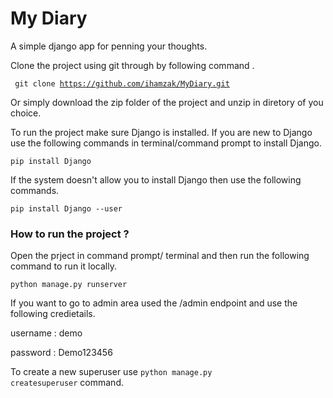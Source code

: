 # My Diary 
A simple django app for penning your thoughts. 

Clone the project using git through by following command . 

<code> git clone https://github.com/ihamzak/MyDiary.git </code>

Or simply download the zip folder of the project and unzip in diretory of you choice. 

To run the project make sure Django is installed. If you are new to Django use the following commands in terminal/command prompt to install Django. 

<code>pip install Django </code>

If the system doesn't allow you to install Django then use the following commands. 

<code>pip install Django --user </code>


### How to run the project ? 

Open the prject in command prompt/ terminal and then run the following command to run it locally. 

<code>python manage.py runserver</code>

If you want to go to admin area used the /admin endpoint and use the following credietails. 

username : demo 

password : Demo123456

To create a new superuser use <code>python manage.py createsuperuser</code> command. 
